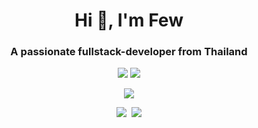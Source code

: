 <h1 align="center">
  Hi 👋, I'm Few
</h1>
<h3 align="center">
  A passionate fullstack-developer from Thailand
</h3>
<p align="center">
  <img src="https://github-readme-streak-stats.herokuapp.com/?user=fewx9&theme=tokyonight"/>
  <img src="https://github-readme-stats.vercel.app/api?username=fewx9&show_icons=true&locale=en" />
</p>
<p align="center">
  <img src="https://myreadme.vercel.app/api/embed/fewx9?panels=userstatistics,toprepositories,toplanguages,commitgraph" />
</p>

<p align="center">
  <img src="https://img.shields.io/github/stars/FewX9?label=Profile%20Views&style=for-the-badge" />
  &nbsp;<img src="https://img.shields.io/badge/Profile_Website-IFew.me-red?&logo=burton&link=http://ifew.me/&style=for-the-badge" />
</p>
